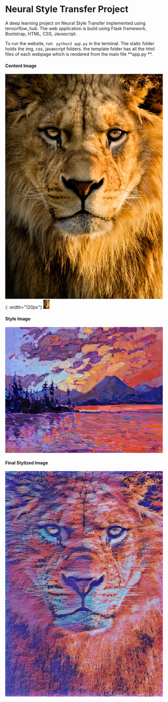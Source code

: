 # Neural Style Transfer Project
A deep learning project on Neural Style Transfer implemented using tensorflow_hub. The web application is build using Flask framework, Bootstrap, HTML, CSS, Javascript.

To run the website, run ``` python3 app.py``` in the terminal.
The static folder holds the img, css, javascript folders.
the template folder has all the html files of each webpage which is rendered from the main file **app.py **.

#### Content Image
![Content image](static/img/lion.jpeg){: width="120px"}
<img src="static/img/lion.jpeg" style="width:4%">

#### Style Image
![Style image](static/img/style15.jpg)

#### Final Stylized Image
![Stylized output image](static/img/stylized.jpg)
